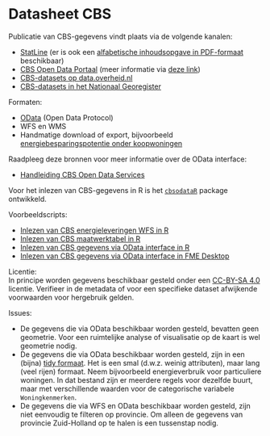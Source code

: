 # Datasheet CBS

Publicatie van CBS-gegevens vindt plaats via de volgende kanalen:
* [StatLine](https://opendata.cbs.nl/#/CBS/nl/) (er is ook een [alfabetische inhoudsopgave in PDF-formaat](https://www.cbs.nl/-/media/statline/documenten/statline-inhoudsopgave-nederlands.pdf?la=nl-nl) beschikbaar)
* [CBS Open Data Portaal](https://opendata.cbs.nl/statline/portal.html?_la=nl&_catalog=CBS) (meer informatie via [deze link](https://www.cbs.nl/nl-nl/onze-diensten/open-data/databank-cbs-statline-als-open-data))
* [CBS-datasets op data.overheid.nl](https://data.overheid.nl/data/dataset?maintainer_facet=http%3A%2F%2Fstandaarden.overheid.nl%2Fowms%2Fterms%2FCentraal_Bureau_voor_de_Statistiek)
* [CBS-datasets in het Nationaal Georegister](http://www.nationaalgeoregister.nl/geonetwork/srv/dut/catalog.search#/search?facet.q=orgName%2FCentraal%2520Bureau%2520voor%2520de%2520Statistiek)

Formaten:
* [OData](https://www.cbs.nl/-/media/_pdf/2017/13/handleiding-cbs-open-data-services.pdf?la=nl-nl) (Open Data Protocol)
* WFS en WMS
* Handmatige download of export, bijvoorbeeld [energiebesparingspotentie onder koopwoningen](https://www.cbs.nl/-/media/_excel/2017/26/energiepotentiekaarten_publicatie2.xlsx)

Raadpleeg deze bronnen voor meer informatie over de OData interface:
* [Handleiding CBS Open Data Services](https://www.cbs.nl/-/media/statline/documenten/handleiding-cbs-opendata-services.pdf?la=en-gb)

Voor het inlezen van CBS-gegevens in R is het [`cbsodataR`](https://cran.r-project.org/web/packages/cbsodataR/) package ontwikkeld.

Voorbeeldscripts:
* [Inlezen van CBS energieleveringen WFS in R](../../tree/master/R/voorbeeld_wfs_cbs.R)
* [Inlezen van CBS maatwerktabel in R](../../tree/master/R/voorbeeld_maatwerktabel_cbs.R)
* [Inlezen van CBS gegevens via OData interface in R](../../tree/master/R/voorbeeld_odata_cbs.R)
* [Inlezen van CBS gegevens via OData interface in FME Desktop](../../tree/master/R/voorbeeld_cbs.fmw)

Licentie:    
In principe worden gegevens beschikbaar gesteld onder een [CC-BY-SA 4.0]((https://creativecommons.org/licenses/by/4.0/deed.nl)) licentie. Verifieer in de metadata of voor een specifieke dataset afwijkende voorwaarden voor hergebruik gelden.

Issues:
* De gegevens die via OData beschikbaar worden gesteld, bevatten geen geometrie. Voor een ruimtelijke analyse of visualisatie op de kaart is wel geometrie nodig.
* De gegevens die via OData beschikbaar worden gesteld, zijn in een (bijna) [tidy formaat](https://www.jstatsoft.org/article/view/v059i10). Het is een smal (d.w.z. weinig attributen), maar lang (veel rijen) formaat. Neem bijvoorbeeld energieverbruik voor particuliere woningen. In dat bestand zijn er meerdere regels voor dezelfde buurt, maar met verschillende waarden voor de categorische variabele `Woningkenmerken`.
* De gegevens die via WFS en OData beschikbaar worden gesteld, zijn niet eenvoudig te filteren op provincie. Om alleen de gegevens van provincie Zuid-Holland op te halen is een tussenstap nodig.